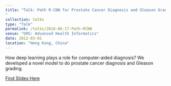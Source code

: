 ```yaml
---
title: "Talk: Path R-CNN for Prostate Cancer Diagnosis and Gleason Grading of Histological Images
"
collection: talks
type: "Talk"
permalink: /talks/2018-06-17-Path-RCNN
venue: "GRS: Advanced Health Informatics"
date: 2012-03-01
location: "Hong Kong, China"
---
```


How deep learning plays a role for computer-aided diagnosis? We developed a novel model to
do prostate cancer diagnosis and Gleason grading.

[Find Slides Here](http://Wenyuan-Vincent-Li.github.io/files/Path_RCNN_HongKong_Talk.pdf)